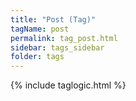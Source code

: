 ```yaml
---
title: "Post (Tag)"
tagName: post
permalink: tag_post.html
sidebar: tags_sidebar
folder: tags
---
```

{% include taglogic.html %}